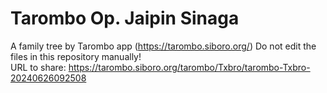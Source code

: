 # Tarombo Op. Jaipin Sinaga
A family tree by Tarombo app (https://tarombo.siboro.org/) 
Do not edit the files in this repository manually!  
URL to share: https://tarombo.siboro.org/tarombo/Txbro/tarombo-Txbro-20240626092508